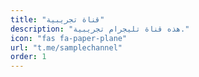 ```yaml
---
title: "قناة تجريبية"
description: "هذه قناة تليجرام تجريبية."
icon: "fas fa-paper-plane"
url: "t.me/samplechannel"
order: 1
---
```


